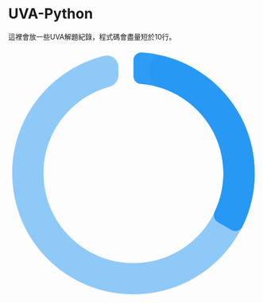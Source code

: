 # UVA-Python
這裡會放一些UVA解題紀錄，程式碼會盡量短於10行。

<svg xmlns="http://www.w3.org/2000/svg" xmlns:xlink="http://www.w3.org/1999/xlink" viewBox="0 0 512 512"
	aria-hidden="true" focusable="false" role="img">
	<defs>
		<path id="spinner-third" fill="#2196f3"
			d="M456.433 371.72l-27.79-16.045c-7.192-4.152-10.052-13.136-6.487-20.636 25.82-54.328 23.566-118.602-6.768-171.03-30.265-52.529-84.802-86.621-144.76-91.424C262.35 71.922 256 64.953 256 56.649V24.56c0-9.31 7.916-16.609 17.204-15.96 81.795 5.717 156.412 51.902 197.611 123.408 41.301 71.385 43.99 159.096 8.042 232.792-4.082 8.369-14.361 11.575-22.424 6.92z">
		</path>
		<style>
		@keyframes fa-spin {
			to {
				transform: rotate(1turn);
			}
		}
		.spinner {
			animation: fa-spin 1.5s ease-in-out infinite alternate;
			opacity: .5;
			transform-origin: 50%;
		}
		use:nth-of-type(1) {
			animation-duration: 2.5s;
		}
		use:nth-of-type(2) {
			animation-duration: 3.5s;
		}
		use:nth-of-type(3) {
			animation-direction: alternate-reverse;
			animation-duration: 5.5s;
		}
		use:nth-of-type(4) {
			animation-direction: alternate-reverse;
			animation-duration: 6.5s;
		}
		</style>
	</defs>
	<use class="spinner" xlink:href="#spinner-third" />
	<use class="spinner" xlink:href="#spinner-third" />
	<use class="spinner" xlink:href="#spinner-third" />
	<use class="spinner" xlink:href="#spinner-third" />
	<path class="spinner" fill="#2196f3"
		d="M288 39.056v16.659c0 10.804 7.281 20.159 17.686 23.066C383.204 100.434 440 171.518 440 256c0 101.689-82.295 184-184 184-101.689 0-184-82.295-184-184 0-84.47 56.786-155.564 134.312-177.219C216.719 75.874 224 66.517 224 55.712V39.064c0-15.709-14.834-27.153-30.046-23.234C86.603 43.482 7.394 141.206 8.003 257.332c.72 137.052 111.477 246.956 248.531 246.667C393.255 503.711 504 392.788 504 256c0-115.633-79.14-212.779-186.211-240.236C302.678 11.889 288 23.456 288 39.056z">
	</path>
</svg>
